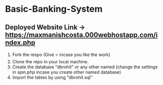 # Basic-Banking-System
  
  ## Deployed Website Link -> https://maxmanishcosta.000webhostapp.com/index.php

  
1. Fork the respo (Give ⭐ incase you like the work)
2. Clone the repo in your local machine.
3. Create the database "dbrohit" or any other named (change the settings in spin.php incase you create other named database)
4. Import the tables by using "dbrohit.sql"

